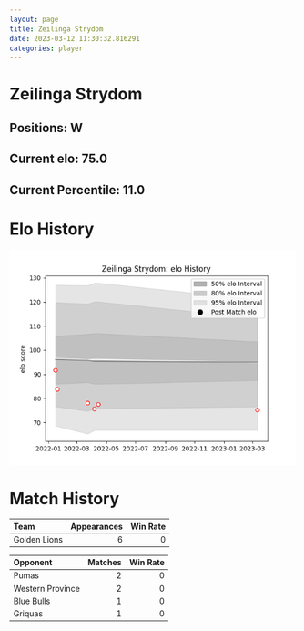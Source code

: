 ```yaml
---  
layout: page  
title: Zeilinga Strydom  
date: 2023-03-12 11:30:32.816291  
categories: player  
---
```

# Zeilinga Strydom

## Positions: W

## Current elo: 75.0

## Current Percentile: 11.0

# Elo History


![elo history](history_ZeilingaStrydom.png)
# Match History


| Team         |   Appearances |   Win Rate |
|:-------------|--------------:|-----------:|
| Golden Lions |             6 |          0 |

| Opponent         |   Matches |   Win Rate |
|:-----------------|----------:|-----------:|
| Pumas            |         2 |          0 |
| Western Province |         2 |          0 |
| Blue Bulls       |         1 |          0 |
| Griquas          |         1 |          0 |